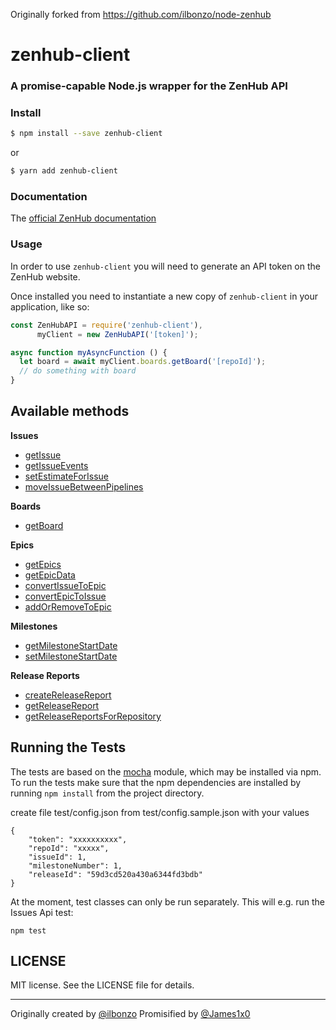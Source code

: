 Originally forked from https://github.com/ilbonzo/node-zenhub

# zenhub-client

### A promise-capable Node.js wrapper for the ZenHub API

### Install

```sh
$ npm install --save zenhub-client
```

or

```sh
$ yarn add zenhub-client
```

### Documentation

The [official ZenHub documentation](https://github.com/ZenHubIO/API)

### Usage

In order to use ```zenhub-client``` you will need to generate an API token on the ZenHub website.

Once installed you need to instantiate a new copy of ```zenhub-client``` in your application, like so:

```js
const ZenHubAPI = require('zenhub-client'),
      myClient = new ZenHubAPI('[token]');

async function myAsyncFunction () {
  let board = await myClient.boards.getBoard('[repoId]');
  // do something with board
}
```

## Available methods

**Issues**
- [getIssue](https://github.com/ZenHubIO/API#get-issue-data)
- [getIssueEvents](https://github.com/ZenHubIO/API#get-issue-events)
- [setEstimateForIssue](https://github.com/ZenHubIO/API#set-estimate-for-issue)
- [moveIssueBetweenPipelines](https://github.com/ZenHubIO/API#move-an-issue-between-pipelines)

**Boards**
- [getBoard](https://github.com/ZenHubIO/API#get-the-zenhub-board-data-for-a-repository)

**Epics**
- [getEpics](https://github.com/ZenHubIO/API#get-epics-for-a-repository)
- [getEpicData](https://github.com/ZenHubIO/API#get-epic-data)
- [convertIssueToEpic](https://github.com/ZenHubIO/API#convert-issue-to-epic)
- [convertEpicToIssue](https://github.com/ZenHubIO/API#convert-epic-to-issue)
- [addOrRemoveToEpic](https://github.com/ZenHubIO/API#add-or-remove-issues-to-epic)

**Milestones**
- [getMilestoneStartDate](https://github.com/ZenHubIO/API#get-milestone-start-date)
- [setMilestoneStartDate](https://github.com/ZenHubIO/API#set-milestone-start-date)

**Release Reports**
- [createReleaseReport](https://github.com/ZenHubIO/API#create-a-release-report)
- [getReleaseReport](https://github.com/ZenHubIO/API#get-a-release-report)
- [getReleaseReportsForRepository](https://github.com/ZenHubIO/API#get-release-reports-for-a-repository)


## Running the Tests

The tests are based on the [mocha](http://mochajs.org/)
module, which may be installed via npm. To run the tests make sure that the
npm dependencies are installed by running `npm install` from the project directory.

create file test/config.json from test/config.sample.json with your values
```
{
    "token": "xxxxxxxxxx",
    "repoId": "xxxxx",
    "issueId": 1,
    "milestoneNumber": 1,
    "releaseId": "59d3cd520a430a6344fd3bdb"
}

```

At the moment, test classes can only be run separately. This will e.g. run the Issues Api test:
```shell
npm test
```

## LICENSE

MIT license. See the LICENSE file for details.

---
Originally created by [@ilbonzo](https://twitter.com/ilbonzo)
Promisified by [@James1x0](https://twitter.com/james_1x0)
